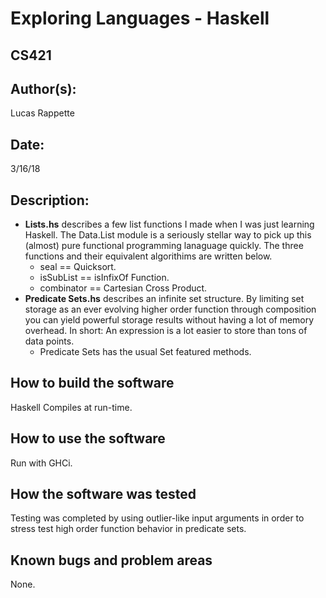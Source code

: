 # Exploring Languages - Haskell
## CS421

## Author(s):

Lucas Rappette

## Date:

3/16/18


## Description:

- __Lists.hs__ describes a few list functions I made when I was just learning Haskell. The Data.List module is a seriously stellar way to pick up this (almost) pure functional programming lanaguage quickly. The three functions and their equivalent algorithims are written below.
	- seal == Quicksort.
	- isSubList == isInfixOf Function.
	- combinator == Cartesian Cross Product.
- __Predicate Sets.hs__ describes an infinite set structure. By limiting set storage as an ever evolving higher order function through composition
you can yield powerful storage results without having a lot of memory overhead. In short: An expression is a lot easier to store than tons of data points.
	- Predicate Sets has the usual Set featured methods.

## How to build the software

Haskell Compiles at run-time.


## How to use the software

Run with GHCi.


## How the software was tested

Testing was completed by using outlier-like input arguments in order to stress
test high order function behavior in predicate sets.


## Known bugs and problem areas

None.